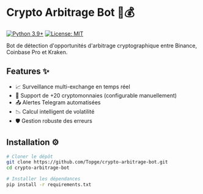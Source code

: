 # Crypto Arbitrage Bot 🤖💰

[![Python 3.9+](https://img.shields.io/badge/python-3.9%2B-blue.svg)](https://www.python.org/downloads/)
[![License: MIT](https://img.shields.io/badge/License-MIT-yellow.svg)](https://opensource.org/licenses/MIT)

Bot de détection d'opportunités d'arbitrage cryptographique entre Binance, Coinbase Pro et Kraken.

## Features ✨

- 📈 Surveillance multi-exchange en temps réel
- 🔄 Support de +20 cryptomonnaies (configurable manuellement)
- 📤 Alertes Telegram automatisées
- 📉 Calcul intelligent de volatilité
- 🛡 Gestion robuste des erreurs

## Installation ⚙️

```bash
# Cloner le dépôt
git clone https://github.com/Topge/crypto-arbitrage-bot.git
cd crypto-arbitrage-bot

# Installer les dépendances
pip install -r requirements.txt